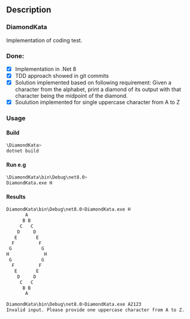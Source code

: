 ## Description
### DiamondKata
Implementation of coding test.

### Done:
- [x] Implementation in .Net 8
- [x] TDD approach showed in git commits
- [x] Solution implemented based on following requirement: Given a character from the alphabet, print a diamond of its output with that character being the midpoint of the diamond.
- [x] Soulution implemented for single uppercase character from A to Z

### Usage
#### Build
```sh
\DiamondKata>
dotnet build
```
#### Run e.g
```sh
\DiamondKata\bin\Debug\net8.0>
DiamondKata.exe H
```
#### Results
```sh
DiamondKata\bin\Debug\net8.0>DiamondKata.exe H
       A
      B B
     C   C
    D     D
   E       E
  F         F
 G           G
H             H
 G           G
  F         F
   E       E
    D     D
     C   C
      B B
       A
```

```sh
DiamondKata\bin\Debug\net8.0>DiamondKata.exe A2123
Invalid input. Please provide one uppercase character from A to Z.
```